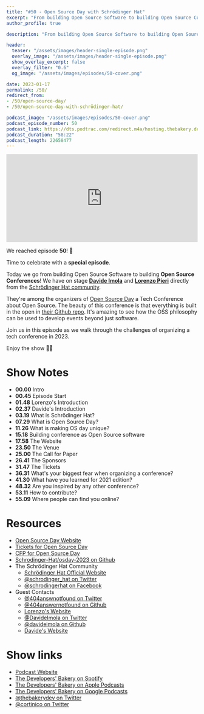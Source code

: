 ```yaml
---
title: "#50 - Open Source Day with Schrödinger Hat"
excerpt: "From building Open Source Software to building Open Source Conferences with Schrödinger Hat"
author_profile: true

description: "From building Open Source Software to building Open Source Conferences with Schrödinger Hat"

header:
  teaser: "/assets/images/header-single-episode.png"
  overlay_image: "/assets/images/header-single-episode.png"
  show_overlay_excerpt: false
  overlay_filter: "0.6"
  og_image: "/assets/images/episodes/50-cover.png"

date: 2023-01-17
permalink: /50/
redirect_from:
- /50/open-source-day/
- /50/open-source-day-with-schrödinger-hat/

podcast_image: "/assets/images/episodes/50-cover.png"
podcast_episode_number: 50
podcast_link: https://dts.podtrac.com/redirect.m4a/hosting.thebakery.dev/50-thedevelopersbakery-osday.m4a
podcast_duration: "58:22"
podcast_length: 22658477
---
```


<iframe src="https://open.spotify.com/embed-podcast/show/4jV6Yoz7D38sZJlYMzJm3k" width="100%" height="232" frameborder="0" allowtransparency="true" allow="encrypted-media"></iframe>

We reached episode **50**! 🎂

Time to celebrate with a **special episode**.

Today we go from building Open Source Software to building **Open Source Conferences**!
We have on stage [**Davide Imola**](https://twitter.com/DavideImola) and [**Lorenzo Pieri**](https://twitter.com/404answnotfound) directly from the [Schrödinger Hat community](https://www.schrodinger-hat.it/).

They're among the organizers of [Open Source Day](https://osday.dev/) a Tech Conference about Open Source. The beauty of this conference is that everything is built in the open in [their Github repo](https://github.com/Schrodinger-Hat/osday-2023/). It's amazing to see how the OSS philosophy can be used to develop events beyond just software.

Join us in this episode as we walk through the challenges of organizing a tech conference in 2023.

Enjoy the show 👨‍🍳

# Show Notes

- **00.00** Intro
- **00.45** Episode Start
- **01.48** Lorenzo's Introduction
- **02.37** Davide's Introduction
- **03.19** What is Schrödinger Hat?
- **07.29** What is Open Source Day?
- **11.26** What is making OS day unique?
- **15.18** Building conference as Open Source software
- **17.58** The Website
- **23.50** The Venue
- **25.00** The Call for Paper
- **26.41** The Sponsors
- **31.47** The Tickets
- **36.31** What's your biggest fear when organizing a conference?
- **41.30** What have you learned for 2021 edition?
- **48.32** Are you inspired by any other conference?
- **53.11** How to contribute?
- **55.09** Where people can find you online?

# Resources

* <i class="fas fa-link"></i> [Open Source Day Website](https://osday.dev/)
* <i class="fas fa-link"></i> [Tickets for Open Source Day](https://www.eventbrite.it/e/open-source-day-2023-tickets-441134303577)
* <i class="fas fa-link"></i> [CFP for Open Source Day](https://sessionize.com/opensourceday23)
* <i class="fab fa-github"></i> [Schrodinger-Hat/osday-2023 on Github](https://github.com/Schrodinger-Hat/osday-2023)
* The Schrödinger Hat Community
  * <i class="fas fa-link"></i> [Schrödinger Hat Official Website](https://www.schrodinger-hat.it/)
  * <i class="fab fa-twitter"></i> [@schrodinger_hat on Twitter](https://twitter.com/schrodinger_hat)
  * <i class="fab fa-facebook"></i> [@schrodingerhat on Facebook](https://facebook.com/schrodingerhat)
* Guest Contacts
  * <i class="fab fa-twitter"></i> [@404answnotfound on Twitter](https://twitter.com/404answnotfound)
  * <i class="fab fa-github"></i> [@404answernotfound on Github](https://github.com/404answernotfound)
  * <i class="fas fa-link"></i> [Lorenzo's Website](https://404answernotfound.eu/)
  * <i class="fab fa-twitter"></i> [@DavideImola on Twitter](https://twitter.com/DavideImola)
  * <i class="fab fa-github"></i> [@davideimola on Github](https://github.com/davideimola)
  * <i class="fas fa-link"></i> [Davide's Website](https://www.davideimola.com/)

# Show links

* <i class="fas fa-link"></i> [Podcast Website](https://thebakery.dev)
* <i class="fab fa-spotify"></i> [The Developers' Bakery on Spotify](https://open.spotify.com/show/4jV6Yoz7D38sZJlYMzJm3k?si=AL3ske_0R_CKlEScMhYhug)
* <i class="fas fa-podcast"></i> [The Developers' Bakery on Apple Podcasts](https://podcasts.apple.com/us/podcast/the-developers-bakery/id1542849034)
* <i class="fab fa-google-play"></i> [The Developers' Bakery on Google Podcasts](https://podcasts.google.com/feed/aHR0cHM6Ly90aGViYWtlcnkuZGV2L3BvZGNhc3QueG1s)
* <i class="fab fa-twitter"></i> [@thebakerydev on Twitter](https://twitter.com/thebakerydev)
* <i class="fab fa-twitter"></i> [@cortinico on Twitter](https://twitter.com/cortinico)
